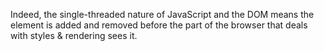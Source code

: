 Indeed, the single-threaded nature of JavaScript and the DOM means the element is added and removed before the part of the browser that deals with styles & rendering sees it.